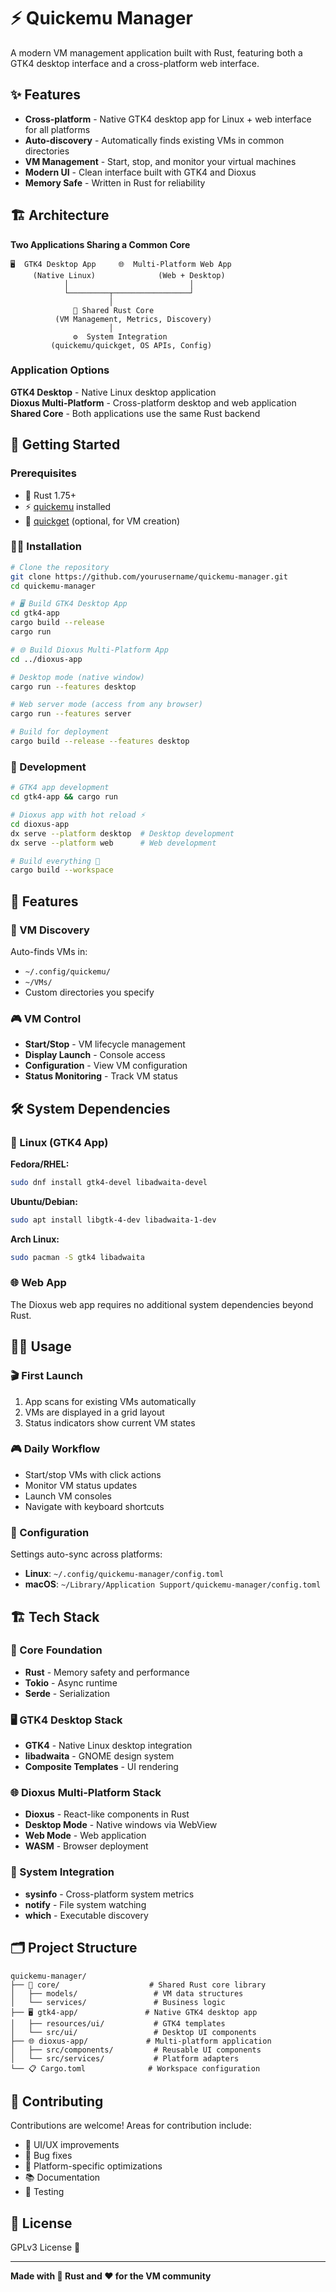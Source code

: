# ⚡ Quickemu Manager

A modern VM management application built with Rust, featuring both a GTK4 desktop interface and a cross-platform web interface.

## ✨ Features

- **Cross-platform** - Native GTK4 desktop app for Linux + web interface for all platforms
- **Auto-discovery** - Automatically finds existing VMs in common directories
- **VM Management** - Start, stop, and monitor your virtual machines
- **Modern UI** - Clean interface built with GTK4 and Dioxus
- **Memory Safe** - Written in Rust for reliability  

## 🏗️ Architecture

**Two Applications Sharing a Common Core**

```
🖥️  GTK4 Desktop App     🌐  Multi-Platform Web App
     (Native Linux)              (Web + Desktop)
            │                           │
            └─────────┬─────────────────┘
                      │
              🦀 Shared Rust Core
          (VM Management, Metrics, Discovery)
                      │
              ⚙️  System Integration
         (quickemu/quickget, OS APIs, Config)
```

### Application Options

**GTK4 Desktop** - Native Linux desktop application  
**Dioxus Multi-Platform** - Cross-platform desktop and web application  
**Shared Core** - Both applications use the same Rust backend  

## 🚀 Getting Started

### Prerequisites
- 🦀 Rust 1.75+
- ⚡ [quickemu](https://github.com/quickemu-project/quickemu) installed
- 🎯 [quickget](https://github.com/quickemu-project/quickget) (optional, for VM creation)

### 🏃‍♂️ Installation

```bash
# Clone the repository
git clone https://github.com/yourusername/quickemu-manager.git
cd quickemu-manager

# 🖥️ Build GTK4 Desktop App
cd gtk4-app
cargo build --release
cargo run

# 🌐 Build Dioxus Multi-Platform App
cd ../dioxus-app

# Desktop mode (native window)
cargo run --features desktop

# Web server mode (access from any browser)
cargo run --features server

# Build for deployment
cargo build --release --features desktop
```

### 🎨 Development

```bash
# GTK4 app development
cd gtk4-app && cargo run

# Dioxus app with hot reload ⚡
cd dioxus-app
dx serve --platform desktop  # Desktop development
dx serve --platform web      # Web development

# Build everything 💪
cargo build --workspace
```

## 🌟 Features

### 🎯 VM Discovery
Auto-finds VMs in:
- `~/.config/quickemu/`
- `~/VMs/`
- Custom directories you specify

### 🎮 VM Control
- **Start/Stop** - VM lifecycle management
- **Display Launch** - Console access
- **Configuration** - View VM configuration
- **Status Monitoring** - Track VM status

## 🛠️ System Dependencies

### 🐧 Linux (GTK4 App)
**Fedora/RHEL:**
```bash
sudo dnf install gtk4-devel libadwaita-devel
```

**Ubuntu/Debian:**
```bash
sudo apt install libgtk-4-dev libadwaita-1-dev
```

**Arch Linux:**
```bash
sudo pacman -S gtk4 libadwaita
```

### 🌐 Web App
The Dioxus web app requires no additional system dependencies beyond Rust.

## 🏃‍♂️ Usage

### 🎬 First Launch
1. App scans for existing VMs automatically
2. VMs are displayed in a grid layout
3. Status indicators show current VM states

### 🎮 Daily Workflow
- Start/stop VMs with click actions
- Monitor VM status updates
- Launch VM consoles
- Navigate with keyboard shortcuts

### 🔧 Configuration
Settings auto-sync across platforms:
- **Linux**: `~/.config/quickemu-manager/config.toml`
- **macOS**: `~/Library/Application Support/quickemu-manager/config.toml`

## 🏗️ Tech Stack

### 🦀 Core Foundation
- **Rust** - Memory safety and performance
- **Tokio** - Async runtime
- **Serde** - Serialization

### 🖥️ GTK4 Desktop Stack
- **GTK4** - Native Linux desktop integration
- **libadwaita** - GNOME design system
- **Composite Templates** - UI rendering

### 🌐 Dioxus Multi-Platform Stack  
- **Dioxus** - React-like components in Rust
- **Desktop Mode** - Native windows via WebView
- **Web Mode** - Web application
- **WASM** - Browser deployment

### 🔧 System Integration
- **sysinfo** - Cross-platform system metrics
- **notify** - File system watching
- **which** - Executable discovery

## 🗂️ Project Structure

```
quickemu-manager/
├── 🦀 core/                    # Shared Rust core library
│   ├── models/                 # VM data structures  
│   └── services/               # Business logic
├── 🖥️ gtk4-app/               # Native GTK4 desktop app
│   ├── resources/ui/           # GTK4 templates
│   └── src/ui/                 # Desktop UI components
├── 🌐 dioxus-app/             # Multi-platform application
│   ├── src/components/         # Reusable UI components
│   └── src/services/           # Platform adapters
└── 📋 Cargo.toml              # Workspace configuration
```


## 🤝 Contributing

Contributions are welcome! Areas for contribution include:
- 🎨 UI/UX improvements
- 🐛 Bug fixes
- 📱 Platform-specific optimizations
- 📚 Documentation
- 🧪 Testing

## 📜 License

GPLv3 License 🎉

---

**Made with 🦀 Rust and ❤️ for the VM community**